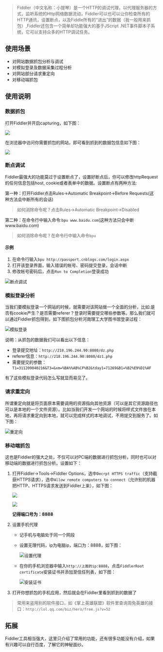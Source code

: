 > Fiddler（中文名称：小提琴）是一个HTTP的调试代理，以代理服务器的方式，监听系统的Http网络数据流动，Fiddler可以也可以让你检查所有的HTTP通讯，设置断点，以及Fiddle所有的“进出”的数据（我一般用来抓包）,Fiddler还包含一个简单却功能强大的基于JScript .NET事件脚本子系统，它可以支持众多的HTTP调试任务。

## 使用场景

* 对网站数据抓包分析与调试
* 对模拟登录及数据采集过程分析
* 对网站部分请求重定向
* 对移动端抓包

## 使用说明

### 数据抓包

打开Fiddler并开启capturing，如下图：

![](https://pic.dandy.fun/14918100763832.jpg)

在浏览器中访问你需要抓包的网站，即可看到抓到的数据包信息如下图：

![](https://pic.dandy.fun/14918101119749.jpg)

### 断点调试

Fiddler最强大的功能莫过于设置断点了，设置好断点后，你可以修改httpRequest 的任何信息包括host, cookie或者表单中的数据。设置断点有两种方法:

第一种：打开Fiddler点击Rules->Automatic Breakpoint->Before Requests(这种方法会中断所有的会话)

> 如何消除命令呢？点击Rules->Automatic Breakpoint->Disabled

第二种：在命令行中输入命令:`bpu www.baidu.com`(这种方法只会中断www.baidu.com)

> 如何消除命令呢？在命令行中输入命令`bpu`

#### 示例

1. 在命令行输入`bpu http://passport.cnblogs.com/login.aspx`
2. 打开该登录界面，输入错误的帐号、密码提交登录，会话中断
3. 修改帐号密码后，点击`Run to Completion`登录成功

![断点调试](https://pic.dandy.fun/14918101427515.jpg)

### 模拟登录分析

当我们要模拟登录一个网站的时候，就需要对该网站做一个全面的分析，比如:是否有cookie产生？是否需要referer？登录时需要提交哪些参数等。那么我们就可以通过Fiddler抓包得到，如下图抓包分析河南理工大学图书馆登录过程：

![模拟登录](https://pic.dandy.fun/14918101928299.jpg)

说明：从抓包的数据我们可以看出以下信息：

* 登录提交地址：`http://218.196.244.90:8080/dz.php`
* referer信息：`http://218.196.244.90:8080/dz1.php`
* 需要提交的参数：`T1=311209040216&T3=&xm=%BA%%AB%CF%B2&tday1=71269&B1=%B2%E9%D1%AF`

有了这些模拟登录代码怎么写就显而易见了。

### 请求重定向

所谓重定向就是将页面原本需要调用的资源指向其他资源（可以是其它资源路径也可以是本地的一个文件资源）。比如当我们开发一个网站的时候将样式文件放在本地，再将请求重定向到本地，就可以完成样式的本地调试，不用提交到服务了。如下图：

![重定向](https://pic.dandy.fun/14918102380195.jpg)

### 移动端抓包

这也是Fiddler的强大之处，不仅可以对PC端的数据进行抓包分析，同时也可以对移动端的数据进行抓包分析。设置如下：

1. 打开Fiddler->Tools->Fiddler Options，选中`Decrpt HTTPS traffic`（支持截获HTTPS请求），选中`Allow remote computers to connect`（允许别的机器把HTTP、HTTPS请求发送到Fiddler上来），如下图：

    ![](https://pic.dandy.fun/14918102988016.jpg)

    ![](https://pic.dandy.fun/14918103229384.jpg)

    **记得端口号为：8888**

2. 设置手机代理
    * 记手机与电脑处于同一个网段
    * 设置无理代码，ip为电脑ip，端口为：8888，如下图：

        ![设置代理](https://pic.dandy.fun/14918113971300.jpg)

    * 在你的手机浏览器中输入`http://上面的ip:8888`，点击`FiddlerRoot certificate`安装证书并添加至信任列表，如下图：

        ![安装证书](https://pic.dandy.fun/14918114271665.jpg)

3. 打开你想抓包的手机应用，然后就会在Fiddler里看到抓到的数据了

> 常用来盗用别的软件接口，如《掌上英雄联盟》软件里查询周免英雄的接口：`http://lol.qq.com/biz/hero/free.js?v=52`

## 拓展

Fiddler工具相当强大，这里只介绍了常用的功能，还有很多功能没有介绍，如果有兴趣可以自行百度，了解它的神秘面纱。

